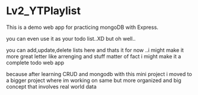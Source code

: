 # Lv2_YTPlaylist
This is a demo web app for practicing mongoDB with Express.

you can even use it as your todo list..XD but oh well..

you can add,update,delete lists here and thats it for now ..i might make it more great letter like arrenging and stuff
matter of fact i might make it a complete todo web app

because after learning CRUD and mongodb with this mini project i moved to a bigger project where im working on same but more organized and big concept that involves real world data

